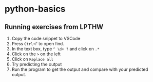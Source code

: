 # python-basics

## Running exercises from LPTHW

1. Copy the code snippet to VSCode
2. Press `Ctrl+F` to open find.
3. In the text box, type `^ \d+ ?` and click on `.*`
4. Click on the `>` on the left
5. Click on `Replace all`
6. Try predicting the output
7. Run the program to get the output and compare with your predicted output.
